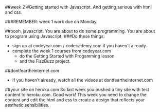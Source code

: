 ##week 2
#Getting started with Javascript. And getting serious with html and css.

###REMEMBER:
week 1 work due on Monday.

##oooh, javascript.
You are about to do some programming. You are about to program using Javascript.
###Do these things:  
- sign up at codeyear.com / codecademy.com if you haven't already.  
- complete the week 1 courses from codeyear.com
  - do the Getting Started with Progamming lesson
  - and the FizzBuzz project.

##dontfeartheinternet.com
- If you haven't already, watch all the videos at dontfeartheinternet.com

##your site on heroku.com
So last week you pushed a tiny site with test content to heroku.com. Good work!
This week you need to change the content and edit the html and css to create a design that reflects your aesthetic sensibilities.
